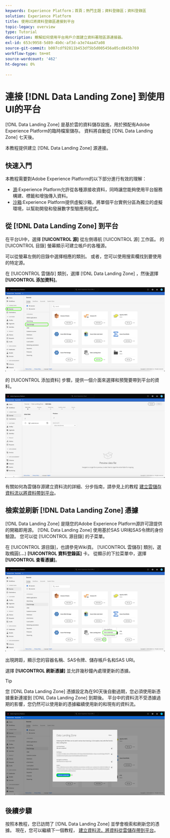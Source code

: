 ```yaml
---
keywords: Experience Platform；首頁；熱門主題；資料登錄區；資料登錄區
solution: Experience Platform
title: 使用UI將資料登錄區連接到平台
topic-legacy: overview
type: Tutorial
description: 瞭解如何使用平台用戶介面建立資料著陸區源連接器。
exl-id: 653c9958-5d89-4b0c-af3d-a3e74aa47a08
source-git-commit: b007cdf92811b453df5b5d005456a05cd845b769
workflow-type: tm+mt
source-wordcount: '462'
ht-degree: 0%

---
```


# 連接 [!DNL Data Landing Zone] 到使用UI的平台

[!DNL Data Landing Zone] 是基於雲的資料儲存設施，用於預配有Adobe Experience Platform的臨時檔案儲存。 資料將自動從 [!DNL Data Landing Zone] 七天後。

本教程提供建立 [!DNL Data Landing Zone] 源連接。

## 快速入門

本教程需要對Adobe Experience Platform的以下部分進行有效的理解：

* [源](../../../../home.md):Experience Platform允許從各種源接收資料，同時讓您能夠使用平台服務構建、標籤和增強傳入資料。
* [沙箱](../../../../../sandboxes/home.md):Experience Platform提供虛擬沙箱，將單個平台實例分區為獨立的虛擬環境，以幫助開發和發展數字型驗應用程式。

## 從 [!DNL Data Landing Zone] 到平台

在平台UI中，選擇 **[!UICONTROL 源]** 從左側導航 [!UICONTROL 源] 工作區。 的 [!UICONTROL 目錄] 螢幕顯示可建立帳戶的各種源。

可以從螢幕左側的目錄中選擇相應的類別。 或者，您可以使用搜索欄找到要使用的特定源。

在 [!UICONTROL 雲儲存] 類別，選擇 [!DNL Data Landing Zone] ，然後選擇 **[!UICONTROL 添加資料]**。

![目錄](../../../../images/tutorials/create/dlz/catalog.png)

的 [!UICONTROL 添加資料] 步驟，提供一個介面來選擇和預覽要帶到平台的資料。

![添加資料](../../../../images/tutorials/create/dlz/add-data.png)

有關如何為雲儲存源建立資料流的詳細、分步指南，請參見上的教程 [建立雲儲存資料流以將資料帶到平台](../../dataflow/batch/cloud-storage.md)。

## 檢索並刷新 [!DNL Data Landing Zone] 憑據

[!DNL Data Landing Zone] 是隨您的Adobe Experience Platform源許可證提供的開箱即用源。 [!DNL Data Landing Zone] 使用基於SAS URI和SAS令牌的身份驗證。 您可以從 [!UICONTROL 源目錄] 的子菜單。

在 [!UICONTROL 源目錄]，也請參見Wiki頁。 [!UICONTROL 雲儲存] 類別，選取橢圓(**...**) **[!UICONTROL 資料登錄區]** 卡。 從顯示的下拉菜單中，選擇 **[!UICONTROL 查看憑據]**。

![選項](../../../../images/tutorials/create/dlz/options.png)

出現跨距，顯示您的容器名稱、SAS令牌、儲存帳戶名和SAS URI。

選擇 **[!UICONTROL 刷新憑據]** 並允許幾秒鐘內處理更新的憑據。

>[!TIP]
>
>您 [!DNL Data Landing Zone] 憑據設定為在90天後自動過期，您必須使用新憑據重新連接到 [!DNL Data Landing Zone] 到期後。 平台中的資料流不受憑據過期的影響，您仍然可以使用新的憑據繼續使用新的和現有的資料流。

![查看憑據](../../../../images/tutorials/create/dlz/credentials.png)

## 後續步驟

按照本教程，您已訪問了 [!DNL Data Landing Zone] 並學會檢索和刷新您的憑據。 現在，您可以繼續下一個教程， [建立資料流，將資料從雲儲存帶到平台](../../dataflow/batch/cloud-storage.md)。
